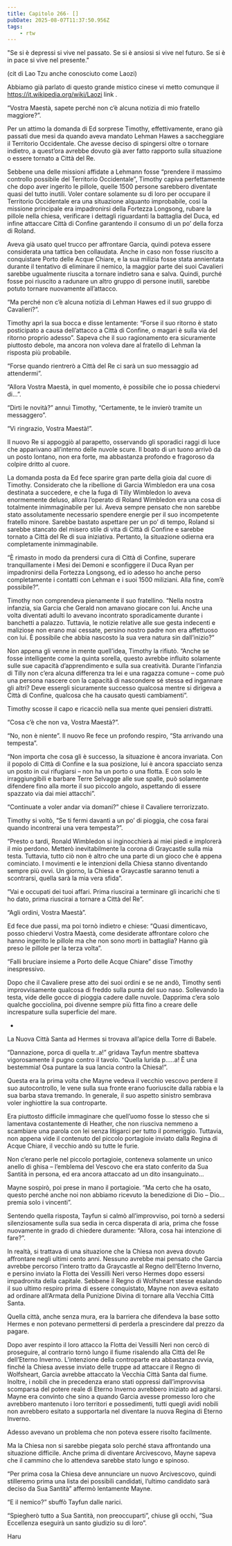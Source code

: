 ```yaml
---
title: Capitolo 266- []                                
pubDate: 2025-08-07T11:37:50.956Z
tags:
    - rtw
---
```









"Se si è depressi si vive nel passato.
Se si è ansiosi si vive nel futuro.
Se si è in pace si vive nel presente."




(cit di Lao Tzu anche conosciuto come Laozi) 


Abbiamo già parlato di questo grande mistico cinese vi metto comunque il https://it.wikipedia.org/wiki/Laozi link .






“Vostra Maestà, sapete perché non c’è alcuna notizia di mio fratello maggiore?”.


Per un attimo la domanda di Ed sorprese Timothy, effettivamente, erano già passati due mesi da quando aveva mandato Lehman Hawes a saccheggiare il Territorio Occidentale. Che avesse deciso di spingersi oltre o tornare indietro, a quest’ora avrebbe dovuto già aver fatto rapporto sulla situazione o essere tornato a Città del Re.


Sebbene una delle missioni affidate a Lehmann fosse “prendere il massimo controllo possibile del Territorio Occidentale”, Timothy capiva perfettamente che dopo aver ingerito le pillole, quelle 1500 persone sarebbero diventate quasi del tutto inutili. Voler contare solamente su di loro per occupare il Territorio Occidentale era una situazione alquanto improbabile, così la missione principale era impadronirsi della Fortezza Longsong, rubare la pillole nella chiesa, verificare i dettagli riguardanti la battaglia del Duca, ed infine attaccare Città di Confine garantendo il consumo di un po’ della forza di Roland.


Aveva già usato quel trucco per affrontare Garcia, quindi poteva essere considerata una tattica ben collaudata. Anche in caso non fosse riuscito a conquistare Porto delle Acque Chiare, e la sua milizia fosse stata annientata durante il tentativo di eliminare il nemico, la maggior parte dei suoi Cavalieri sarebbe ugualmente riuscita a tornare indietro sana e salva. Quindi, purché fosse poi riuscito a radunare un altro gruppo di persone inutili, sarebbe potuto tornare nuovamente all’attacco.


“Ma perché non c’è alcuna notizia di Lehman Hawes ed il suo gruppo di Cavalieri?”.


Timothy aprì la sua bocca e disse lentamente: “Forse il suo ritorno è stato posticipato a causa dell’attacco a Città di Confine, o magari è sulla via del ritorno proprio adesso”. Sapeva che il suo ragionamento era sicuramente piuttosto debole, ma ancora non voleva dare al fratello di Lehman la risposta più probabile.


“Forse quando rientrerò a Città del Re ci sarà un suo messaggio ad attendermi”.


“Allora Vostra Maestà, in quel momento, è possibile che io possa chiedervi di…”.


“Dirti le novità?” annuì Timothy, “Certamente, te le invierò tramite un messaggero”.


“Vi ringrazio, Vostra Maestà!”.


Il nuovo Re si appoggiò al parapetto, osservando gli sporadici raggi di luce che apparivano all’interno delle nuvole scure. Il boato di un tuono arrivò da un posto lontano, non era forte, ma abbastanza profondo e fragoroso da colpire dritto al cuore.


La domanda posta da Ed fece sparire gran parte della gioia dal cuore di Timothy. Considerato che la ribellione di Garcia Wimbledon era una cosa destinata a succedere, e che la fuga di Tilly Wimbledon lo aveva enormemente deluso, allora l’operato di Roland Wimbledon era una cosa di totalmente inimmaginabile per lui. Aveva sempre pensato che non sarebbe stato assolutamente necessario spendere energie per il suo incompetente fratello minore. Sarebbe bastato aspettare per un po’ di tempo, Roland si sarebbe stancato del misero stile di vita di Città di Confine e sarebbe tornato a Città del Re di sua iniziativa. Pertanto, la situazione odierna era completamente inimmaginabile.


“Ѐ rimasto in modo da prendersi cura di Città di Confine, superare tranquillamente i Mesi dei Demoni e sconfiggere il Duca Ryan per impadronirsi della Fortezza Longsong, ed io adesso ho anche perso completamente i contatti con Lehman e i suoi 1500 miliziani. Alla fine, com’è possibile?”.


Timothy non comprendeva pienamente il suo fratellino. “Nella nostra infanzia, sia Garcia che Gerald non amavano giocare con lui. Anche una volta diventati adulti lo avevano incontrato sporadicamente durante i banchetti a palazzo. Tuttavia, le notizie relative alle sue gesta indecenti e maliziose non erano mai cessate, persino nostro padre non era affettuoso con lui. Ѐ possibile che abbia nascosto la sua vera natura sin dall’inizio?”


Non appena gli venne in mente quell’idea, Timothy la rifiutò. “Anche se fosse intelligente come la quinta sorella, questo avrebbe influito solamente sulle sue capacità d’apprendimento e sulla sua creatività. Durante l’infanzia di Tilly non c’era alcuna differenza tra lei e una ragazza comune – come può una persona nascere con la capacità di nascondere sé stessa ed ingannare gli altri? Deve essergli sicuramente successo qualcosa mentre si dirigeva a Città di Confine, qualcosa che ha causato questi cambiamenti”.


Timothy scosse il capo e ricacciò nella sua mente quei pensieri distratti.


“Cosa c’è che non va, Vostra Maestà?”.


“No, non è niente”. Il nuovo Re fece un profondo respiro, “Sta arrivando una tempesta”.


“Non importa che cosa gli è successo, la situazione è ancora invariata. Con il popolo di Città di Confine e la sua posizione, lui è ancora spacciato senza un posto in cui rifugiarsi – non ha un porto o una flotta. E con solo le irraggiungibili e barbare Terre Selvagge alle sue spalle, può solamente difendere fino alla morte il suo piccolo angolo, aspettando di essere spazzato via dai miei attacchi”.


“Continuate a voler andar via domani?” chiese il Cavaliere terrorizzato.


Timothy si voltò, “Se ti fermi davanti a un po’ di pioggia, che cosa farai quando incontrerai una vera tempesta?”.


“Presto o tardi, Ronald Wimbledon si inginocchierà ai miei piedi e implorerà il mio perdono. Metterò inevitabilmente la corona di Graycastle sulla mia testa. Tuttavia, tutto ciò non è altro che una parte di un gioco che è appena cominciato. I movimenti e le intenzioni della Chiesa stanno diventando sempre più ovvi. Un giorno, la Chiesa e Graycastle saranno tenuti a scontrarsi, quella sarà la mia vera sfida”.


“Vai e occupati dei tuoi affari. Prima riuscirai a terminare gli incarichi che ti ho dato, prima riuscirai a tornare a Città del Re”.


“Agli ordini, Vostra Maestà”.


Ed fece due passi, ma poi tornò indietro e chiese: “Quasi dimenticavo, posso chiedervi Vostra Maestà, come desiderate affrontare coloro che hanno ingerito le pillole ma che non sono morti in battaglia? Hanno già preso le pillole per la terza volta”.


“Falli bruciare insieme a Porto delle Acque Chiare” disse Timothy inespressivo.


Dopo che il Cavaliere prese atto dei suoi ordini e se ne andò, Timothy sentì improvvisamente qualcosa di freddo sulla punta del suo naso. Sollevando la testa, vide delle gocce di pioggia cadere dalle nuvole. Dapprima c’era solo qualche gocciolina, poi divenne sempre più fitta fino a creare delle increspature sulla superficie del mare.


*


La Nuova Città Santa ad Hermes si trovava all’apice della Torre di Babele.


“Dannazione, porca di quella tr..a!” gridava Tayfun mentre sbatteva vigorosamente il pugno contro il tavolo. “Quella lurida p…..a! Ѐ una bestemmia! Osa puntare la sua lancia contro la Chiesa!”.


Questa era la prima volta che Mayne vedeva il vecchio vescovo perdere il suo autocontrollo, le vene sulla sua fronte erano fuoriuscite dalla rabbia e la sua barba stava tremando. In generale, il suo aspetto sinistro sembrava voler inghiottire la sua controparte.


Era piuttosto difficile immaginare che quell’uomo fosse lo stesso che si lamentava costantemente di Heather, che non riusciva nemmeno a scambiare una parola con lei senza litigarci per tutto il pomeriggio. Tuttavia, non appena vide il contenuto del piccolo portagioie inviato dalla Regina di Acque Chiare, il vecchio andò su tutte le furie.


Non c’erano perle nel piccolo portagioie, conteneva solamente un unico anello di ghisa – l’emblema del Vescovo che era stato conferito da Sua Santità in persona, ed era ancora attaccato ad un dito insanguinato…


Mayne sospirò, poi prese in mano il portagioie. “Ma certo che ha osato, questo perché anche noi non abbiamo ricevuto la benedizione di Dio – Dio… premia solo i vincenti”.


Sentendo quella risposta, Tayfun si calmò all’improvviso, poi tornò a sedersi silenziosamente sulla sua sedia in cerca disperata di aria, prima che fosse nuovamente in grado di chiedere duramente: “Allora, cosa hai intenzione di fare?”.


In realtà, si trattava di una situazione che la Chiesa non aveva dovuto affrontare negli ultimi cento anni. Nessuno avrebbe mai pensato che Garcia avrebbe percorso l’intero tratto da Graycastle al Regno dell’Eterno Inverno, e persino inviato la Flotta dei Vessilli Neri verso Hermes dopo essersi impadronita della capitale. Sebbene il Regno di Wolfsheart stesse esalando il suo ultimo respiro prima di essere conquistato, Mayne non aveva esitato ad ordinare all’Armata della Punizione Divina di tornare alla Vecchia Città Santa.


Quella città, anche senza mura, era la barriera che difendeva la base sotto Hermes e non potevano permettersi di perderla a prescindere dal prezzo da pagare.


Dopo aver respinto il loro attacco la Flotta dei Vessilli Neri non cercò di proseguire, al contrario tornò lungo il fiume risalendo alla Città del Re dell’Eterno Inverno. L’intenzione della controparte era abbastanza ovvia, finché la Chiesa avesse inviato delle truppe ad attaccare il Regno di Wolfsheart, Garcia avrebbe attaccato la Vecchia Città Santa dal fiume. Inoltre, i nobili che in precedenza erano stati oppressi dall’improvvisa scomparsa del potere reale di Eterno Inverno avrebbero iniziato ad agitarsi. Mayne era convinto che sino a quando Garcia avesse promesso loro che avrebbero mantenuto i loro territori e possedimenti, tutti quegli avidi nobili non avrebbero esitato a supportarla nel diventare la nuova Regina di Eterno Inverno.


Adesso avevano un problema che non poteva essere risolto facilmente.


Ma la Chiesa non si sarebbe piegata solo perché stava affrontando una situazione difficile. Anche prima di diventare Arcivescovo, Mayne sapeva che il cammino che lo attendeva sarebbe stato lungo e spinoso.


“Per prima cosa la Chiesa deve annunciare un nuovo Arcivescovo, quindi stilleremo prima una lista dei possibili candidati, l’ultimo candidato sarà deciso da Sua Santità” affermò lentamente Mayne.


“E il nemico?” sbuffò Tayfun dalle narici.


“Spiegherò tutto a Sua Santità, non preoccuparti”, chiuse gli occhi, “Sua Eccellenza eseguirà un santo giudizio su di loro”.




Haru


                                

